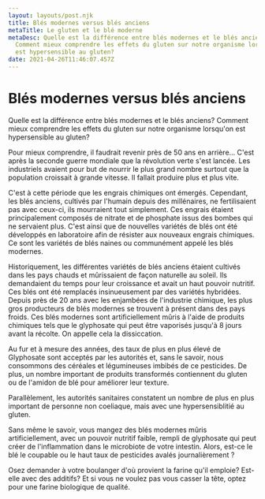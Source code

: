 ```yaml
---
layout: layouts/post.njk
title: Blés modernes versus blés anciens
metaTitle: Le gluten et le blé moderne
metaDesc: Quelle est la différence entre blés modernes et le blés anciens?
  Comment mieux comprendre les effets du gluten sur notre organisme lorsqu'on
  est hypersensible au gluten?
date: 2021-04-26T11:46:07.457Z
---
```

# Blés modernes versus blés anciens

Quelle est la différence entre blés modernes et le blés anciens? Comment mieux comprendre les effets du gluten sur notre organisme lorsqu'on est hypersensible au gluten?

Pour mieux comprendre, il faudrait revenir près de 50 ans en arrière… C'est après la seconde guerre mondiale que la révolution verte s'est lancée. Les industriels avaient pour but de nourrir le plus grand nombre surtout que la population croissait à grande vitesse. Il fallait produire plus et plus vite.

C'est à cette période que les engrais chimiques ont émergés. Cependant, les blés anciens, cultivés par l'humain depuis des millénaires, ne fertilisaient pas avec ceux-ci, ils mourraient tout simplement. Ces engrais étaient principalement composés de nitrate et de phosphate issus des bombes qui ne servaient plus. C'est ainsi que de nouvelles variétés de blés ont été développés en laboratoire afin de résister aux nouveaux engrais chimiques. Ce sont les variétés de blés naines ou communément appelé les blés modernes. 

Historiquement, les différentes variétés de blés anciens étaient cultivés dans les pays chauds et mûrissaient de façon naturelle au soleil. Ils demandaient du temps pour leur croissance et avait un haut pouvoir nutritif. Ces blés ont été remplacés insinueusement par des variétés hybridées. Depuis près de 20 ans avec les enjambées de l'industrie chimique, les plus gros producteurs de blés modernes se trouvent à présent dans des pays froids. Ces blés modernes sont artificiellement mûris à l'aide de produits chimiques tels que le glyphosate qui peut être vaporisés jusqu'à 8 jours avant la récolte. On appelle cela la dissiccation. 

Au fur et à mesure des années, des taux de plus en plus élevé de Glyphosate sont acceptés par les autorités et, sans le savoir, nous consommons des céréales et légumineuses imbibés de ce pesticides. De plus, un nombre important de produits transformés contiennent du gluten ou de l'amidon de blé pour améliorer leur texture.

Parallèlement, les autorités sanitaires constatent un nombre de plus en plus important de personne non coeliaque, mais avec une hypersensiblitié au gluten. 

Sans même le savoir, vous mangez des blés modernes mûris artificiellement, avec un pouvoir nutritif faible, rempli de glyphosate qui peut créer de l'inflammation dans le microbiote de votre intestin. Alors, est-ce le blé le coupable ou le haut taux de pesticides avalés journalièrement ?

Osez demander à votre boulanger d'où provient la farine qu'il emploie? Est-elle avec des additifs? Et si vous ne voulez pas vous casser la tête, optez pour une farine biologique de qualité.